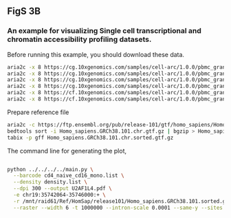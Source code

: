 ## FigS 3B

### An example for visualizing Single cell transcriptional and chromatin accessibility profiling datasets.

Before running this example, you should download these data.

```bash
aria2c -x 8 https://cg.10xgenomics.com/samples/cell-arc/1.0.0/pbmc_granulocyte_sorted_10k/pbmc_granulocyte_sorted_10k_gex_possorted_bam.bam
aria2c -x 8 https://cg.10xgenomics.com/samples/cell-arc/1.0.0/pbmc_granulocyte_sorted_10k/pbmc_granulocyte_sorted_10k_gex_possorted_bam.bam.bai
aria2c -x 8 https://cg.10xgenomics.com/samples/cell-arc/1.0.0/pbmc_granulocyte_sorted_10k/pbmc_granulocyte_sorted_10k_atac_possorted_bam.bam
aria2c -x 8 https://cg.10xgenomics.com/samples/cell-arc/1.0.0/pbmc_granulocyte_sorted_10k/pbmc_granulocyte_sorted_10k_atac_possorted_bam.bam.bai
aria2c -x 8 https://cf.10xgenomics.com/samples/cell-arc/1.0.0/pbmc_granulocyte_sorted_10k/pbmc_granulocyte_sorted_10k_atac_cut_sites.bigwig
aria2c -x 8 https://cf.10xgenomics.com/samples/cell-arc/1.0.0/pbmc_granulocyte_sorted_10k/pbmc_granulocyte_sorted_10k_atac_peaks.bed

```

Prepare reference file

```bash
aria2c -c https://ftp.ensembl.org/pub/release-101/gtf/homo_sapiens/Homo_sapiens.GRCh38.101.chr.gtf.gz
bedtools sort -i Homo_sapiens.GRCh38.101.chr.gtf.gz | bgzip > Homo_sapiens.GRCh38.101.chr.sorted.gtf.gz
tabix -p gff Homo_sapiens.GRCh38.101.chr.sorted.gtf.gz
```


The command line for generating the plot,

```bash

python ../../../../main.py \
  --barcode cd4_naive_cd16_mono.list \
  --density density.list \
  --dpi 300 --output U2AF1L4.pdf \
  -e chr19:35742064-35746000:+ \
  -r /mnt/raid61/Ref/HomSap/release101/Homo_sapiens.GRCh38.101.sorted.gtf.gz \
  --raster --width 6 -t 1000000 --intron-scale 0.0001 --same-y --sites 35742529,35743011


```